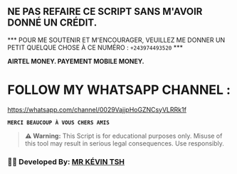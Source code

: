 ## NE PAS REFAIRE CE SCRIPT SANS M'AVOIR DONNÉ UN CRÉDIT.

*** POUR ME SOUTENIR ET M'ENCOURAGER, VEUILLEZ ME DONNER UN PETIT QUELQUE CHOSE À CE NUMÉRO : `+243974493520` ***

**AIRTEL MONEY. PAYEMENT MOBILE MONEY.**


# FOLLOW MY WHATSAPP CHANNEL : 
https://whatsapp.com/channel/0029VajjpHoGZNCsyVLRRk1f


**`MERCI BEAUCOUP À VOUS CHERS AMIS`**

> **⚠️ Warning:** This Script is for educational purposes only. Misuse of this tool may result in serious legal consequences. Use responsibly.

### 👨‍💻 Developed By: **[MR KÉVIN TSH](https://github.com/Kevin-Tsh)**
